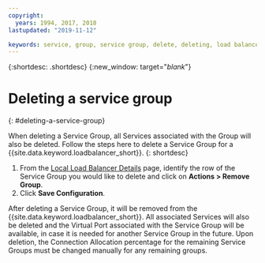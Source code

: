 ```yaml
---
copyright:
  years: 1994, 2017, 2018
lastupdated: "2019-11-12"

keywords: service, group, service group, delete, deleting, load balancer
---
```


{:shortdesc: .shortdesc}
{:new_window: target="_blank_"}

# Deleting a service group
{: #deleting-a-service-group}

When deleting a Service Group, all Services associated with the Group will also be deleted. Follow the steps here to delete a Service Group for a {{site.data.keyword.loadbalancer_short}}.
{: shortdesc}

1. From the [Local Load Balancer Details](/docs/local-load-balancer?topic=local-load-balancer-viewing-local-load-balancer-details#viewing-local-load-balancer-details) page, identify the row of the Service Group you would like to delete and click on **Actions > Remove Group**.
2. Click **Save Configuration**.

After deleting a Service Group, it will be removed from the {{site.data.keyword.loadbalancer_short}}. All associated Services will also be deleted and the Virtual Port associated with the Service Group will be available, in case it is needed for another Service Group in the future. Upon deletion, the Connection Allocation percentage for the remaining Service Groups must be changed manually for any remaining groups.
